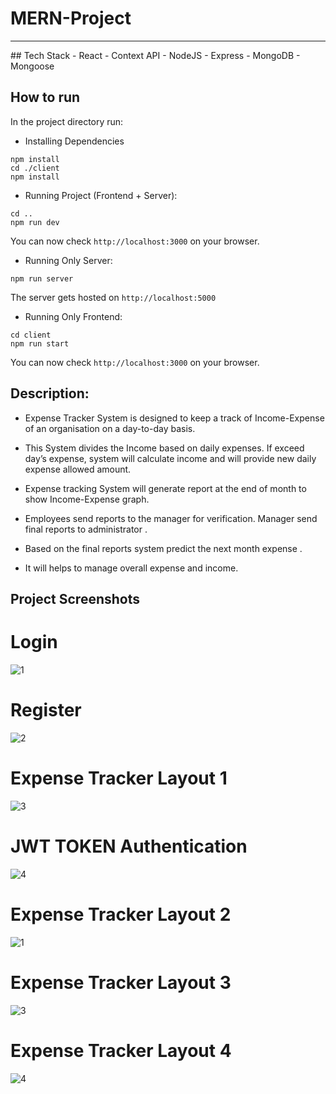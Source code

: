 # MERN-Project
<hr />
## Tech Stack
- React
  - Context API
- NodeJS
  - Express
- MongoDB
  - Mongoose

## How to run
In the project directory run:
- Installing Dependencies
```
npm install
cd ./client
npm install
```
- Running Project (Frontend + Server):
```
cd ..
npm run dev
```
You can now check `http://localhost:3000` on your browser.
- Running Only Server:
```
npm run server
```
The server gets hosted on `http://localhost:5000`
- Running Only Frontend:
```
cd client
npm run start
```
You can now check `http://localhost:3000` on your browser.

## Description:
- Expense Tracker System is designed to keep a track of Income-Expense of an organisation on a day-to-day basis.

- This System divides the Income based on daily expenses. If exceed day’s expense, system will calculate income and will provide new daily expense allowed amount.

- Expense tracking System will generate report at the end of month to show Income-Expense graph. 

- Employees send reports to the manager for verification. Manager send final reports to administrator .

- Based on the final reports system predict the next month expense . 

- It will helps to manage overall expense and income.

## Project Screenshots

# Login
![1](https://user-images.githubusercontent.com/71014778/167243909-9d05c15a-5c4a-4b9b-8a5a-910a8fbedff5.jpg)

# Register
![2](https://user-images.githubusercontent.com/71014778/167243913-db655766-4c3d-4d8a-b94d-6cdcf2af84ab.jpg)

# Expense Tracker Layout 1
![3](https://user-images.githubusercontent.com/71014778/167243918-3bd474a4-a158-463e-a742-99451bb87251.jpg)

# JWT TOKEN Authentication
![4](https://user-images.githubusercontent.com/71014778/167243922-61e92774-0501-4874-a3a8-e9f04db77c20.jpg)

# Expense Tracker Layout 2
![1](https://user-images.githubusercontent.com/83213136/162573223-4d615332-1bcb-4318-b4b8-bf06b2a6f871.png)

# Expense Tracker Layout 3
![3](https://user-images.githubusercontent.com/83213136/162573225-53ae6064-a3a9-4e7a-b923-c4e812c45e1a.png)

# Expense Tracker Layout 4
![4](https://user-images.githubusercontent.com/83213136/162573226-230a7713-23f1-402b-9272-1f43d73a580c.png)
